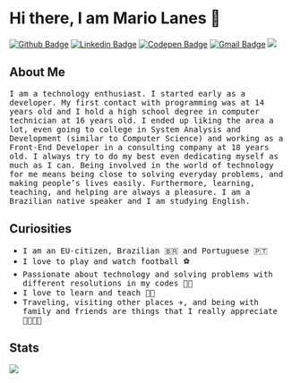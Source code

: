 # Hi there, I am **Mario Lanes** 👋

<!-- Social Media -->
[![Github Badge](https://img.shields.io/badge/-Github-000?style=flat-square&logo=Github&logoColor=white&link=https://github.com/mlanes)](https://github.com/mlanes)
[![Linkedin Badge](https://img.shields.io/badge/-LinkedIn-blue?style=flat-square&logo=Linkedin&logoColor=white&link=https://www.linkedin.com/in/mariolanes/)](https://www.linkedin.com/in/mariolanes/)
[![Codepen Badge](https://img.shields.io/badge/-Codepen-000?style=flat-square&logo=Codepen&logoColor=white&link=https://codepen.io/mlanes)](https://codepen.io/mlanes)
[![Gmail Badge](https://img.shields.io/badge/-Gmail-red?style=flat-square&logo=Gmail&logoColor=white&link=mailto:mario.lanesjr@gmail.com)](mailto:mario.lanesjr@gmail.com)
![](https://komarev.com/ghpvc/?username=mlanesmtt&style=flat-square) 

## About Me

<samp>
  I am a technology enthusiast. I started early as a developer. My first contact with programming was at 14 years old and I hold a high school degree in computer technician at 16 years old.
  I ended up liking the area a lot, even going to college in System Analysis and Development (similar to Computer Science) and working as a Front-End Developer in a consulting company at 18 years old.
  I always try to do my best even dedicating myself as much as I can. Being involved in the world of technology for me means being close to solving everyday problems, and making people’s lives easily. Furthermore, learning, teaching, and helping are always a pleasure.
  I am a Brazilian native speaker and I am studying English.
</samp>

## Curiosities

- <samp>I am an EU-citizen, Brazilian 🇧🇷 and Portuguese 🇵🇹</samp>
- <samp>I love to play and watch football ⚽
- <samp>Passionate about technology and solving problems with different resolutions in my codes 👨‍💻</samp>
- <samp>I love to learn and teach 👨‍🏫</samp>
- <samp>Traveling, visiting other places ✈️, and being with family and friends are things that I really appreciate 👨‍👩‍👦‍👦</samp>

## Stats

<!-- Stats about me on Github -->
<!-- [![Anurag's github stats](https://github-readme-stats.vercel.app/api?username=mlanesmtt&show_icons=true&theme=radical&count_private=true)](https://github.com/anuraghazra/github-readme-stats) -->

![](https://github-readme-streak-stats.herokuapp.com/?user=mlanesmtt&theme=radical&hide_border=false) 
